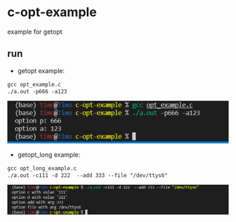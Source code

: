 # c-opt-example
example for getopt



## run

+ getopt example:

```shell
gcc opt_example.c
./a.out -p666 -a123
```

![](getopt.png)



+ getopt_long example:

```shell
gcc opt_long_example.c
./a.out -c111 -d 222  --add 333 --file "/dev/ttys6"  
```

![](getopt_long.png)

